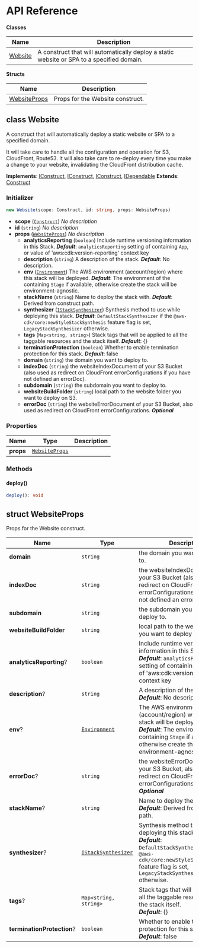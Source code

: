 # API Reference

**Classes**

Name|Description
----|-----------
[Website](#cdk-website-website)|A construct that will automatically deploy a static website or SPA to a specified domain.


**Structs**

Name|Description
----|-----------
[WebsiteProps](#cdk-website-websiteprops)|Props for the Website construct.



## class Website  <a id="cdk-website-website"></a>

A construct that will automatically deploy a static website or SPA to a specified domain.

It will take care to handle all the configuration and operation for S3, CloudFront, Route53.
It will also take care to re-deploy every time you make a change to your website, invalidating
the CloudFront distribution cache.

__Implements__: [IConstruct](#constructs-iconstruct), [IConstruct](#aws-cdk-core-iconstruct), [IConstruct](#constructs-iconstruct), [IDependable](#aws-cdk-core-idependable)
__Extends__: [Construct](#aws-cdk-core-construct)

### Initializer




```ts
new Website(scope: Construct, id: string, props: WebsiteProps)
```

* **scope** (<code>[Construct](#aws-cdk-core-construct)</code>)  *No description*
* **id** (<code>string</code>)  *No description*
* **props** (<code>[WebsiteProps](#cdk-website-websiteprops)</code>)  *No description*
  * **analyticsReporting** (<code>boolean</code>)  Include runtime versioning information in this Stack. __*Default*__: `analyticsReporting` setting of containing `App`, or value of 'aws:cdk:version-reporting' context key
  * **description** (<code>string</code>)  A description of the stack. __*Default*__: No description.
  * **env** (<code>[Environment](#aws-cdk-core-environment)</code>)  The AWS environment (account/region) where this stack will be deployed. __*Default*__: The environment of the containing `Stage` if available, otherwise create the stack will be environment-agnostic.
  * **stackName** (<code>string</code>)  Name to deploy the stack with. __*Default*__: Derived from construct path.
  * **synthesizer** (<code>[IStackSynthesizer](#aws-cdk-core-istacksynthesizer)</code>)  Synthesis method to use while deploying this stack. __*Default*__: `DefaultStackSynthesizer` if the `@aws-cdk/core:newStyleStackSynthesis` feature flag is set, `LegacyStackSynthesizer` otherwise.
  * **tags** (<code>Map<string, string></code>)  Stack tags that will be applied to all the taggable resources and the stack itself. __*Default*__: {}
  * **terminationProtection** (<code>boolean</code>)  Whether to enable termination protection for this stack. __*Default*__: false
  * **domain** (<code>string</code>)  the domain you want to deploy to. 
  * **indexDoc** (<code>string</code>)  the websiteIndexDocument of your S3 Bucket (also used as redirect on CloudFront errorConfigurations if you have not defined an errorDoc). 
  * **subdomain** (<code>string</code>)  the subdomain you want to deploy to. 
  * **websiteBuildFolder** (<code>string</code>)  local path to the website folder you want to deploy on S3. 
  * **errorDoc** (<code>string</code>)  the websiteErrorDocument of your S3 Bucket, also used as redirect on CloudFront errorConfigurations. __*Optional*__



### Properties


Name | Type | Description 
-----|------|-------------
**props** | <code>[WebsiteProps](#cdk-website-websiteprops)</code> | <span></span>

### Methods


#### deploy() <a id="cdk-website-website-deploy"></a>



```ts
deploy(): void
```







## struct WebsiteProps  <a id="cdk-website-websiteprops"></a>


Props for the Website construct.



Name | Type | Description 
-----|------|-------------
**domain** | <code>string</code> | the domain you want to deploy to.
**indexDoc** | <code>string</code> | the websiteIndexDocument of your S3 Bucket (also used as redirect on CloudFront errorConfigurations if you have not defined an errorDoc).
**subdomain** | <code>string</code> | the subdomain you want to deploy to.
**websiteBuildFolder** | <code>string</code> | local path to the website folder you want to deploy on S3.
**analyticsReporting**? | <code>boolean</code> | Include runtime versioning information in this Stack.<br/>__*Default*__: `analyticsReporting` setting of containing `App`, or value of 'aws:cdk:version-reporting' context key
**description**? | <code>string</code> | A description of the stack.<br/>__*Default*__: No description.
**env**? | <code>[Environment](#aws-cdk-core-environment)</code> | The AWS environment (account/region) where this stack will be deployed.<br/>__*Default*__: The environment of the containing `Stage` if available, otherwise create the stack will be environment-agnostic.
**errorDoc**? | <code>string</code> | the websiteErrorDocument of your S3 Bucket, also used as redirect on CloudFront errorConfigurations.<br/>__*Optional*__
**stackName**? | <code>string</code> | Name to deploy the stack with.<br/>__*Default*__: Derived from construct path.
**synthesizer**? | <code>[IStackSynthesizer](#aws-cdk-core-istacksynthesizer)</code> | Synthesis method to use while deploying this stack.<br/>__*Default*__: `DefaultStackSynthesizer` if the `@aws-cdk/core:newStyleStackSynthesis` feature flag is set, `LegacyStackSynthesizer` otherwise.
**tags**? | <code>Map<string, string></code> | Stack tags that will be applied to all the taggable resources and the stack itself.<br/>__*Default*__: {}
**terminationProtection**? | <code>boolean</code> | Whether to enable termination protection for this stack.<br/>__*Default*__: false



